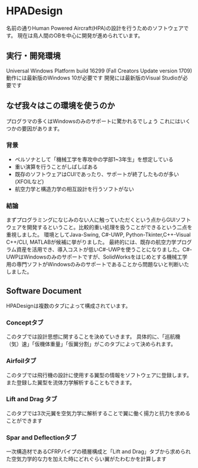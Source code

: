 # HPADesign
名前の通りHuman Powered Aircraft(HPA)の設計を行うためのソフトウェアです。
現在は鳥人間のOBを中心に開発が進められています。

## 実行・開発環境
Universal Windows Platform build 16299 (Fall Creators Update version 1709)
動作には最新版のWindows 10が必要です
開発には最新版のVisual Studioが必要です

## なぜ我々はこの環境を使うのか
プログラマの多くはWindowsのみのサポートに驚かれるでしょう
これにはいくつかの要因があります。

### 背景
 - ペルソナとして「機械工学を専攻中の学部1~3年生」を想定している
 - 重い演算を行うことがしばしばある
 - 既存のソフトウェアはCUIであったり、サポートが終了したものが多い (XFOILなど)
 - 航空力学と構造力学の相互設計を行うソフトがない

### 結論
まずプログラミングになじみのない人に触っていただくという点からGUIソフトウェアを開発するということ。比較的重い処理を扱うことができるという二点を重視しました。
環境としてJava-Swing, C#-UWP, Python-Tkinter,C++-Visual C++/CLI, MATLABが候補に挙がりました。
最終的には、既存の航空力学プログラム資産を活用でき、導入コストが低いC#-UWPを使うことになりました。C#-UWPはWindowsのみのサポートですが、SolidWorksをはじめとする機械工学用の専門ソフトがWindowsのみのサポートであることから問題ないと判断いたしました。

## Software Document
HPADesignは複数のタブによって構成されています。

### Conceptタブ
このタブでは設計思想に関することを決めていきます。
具体的に、「巡航機（気）速」「仮機体重量」「仮翼分割」がこのタブによって決められます。

### Airfoilタブ
このタブでは飛行機の設計に使用する翼型の情報をソフトウェアに登録します。
また登録した翼型を流体力学解析することもできます。

### Lift and Drag タブ
このタブでは3次元翼を空気力学に解析することで翼に働く揚力と抗力を求めることができます

### Spar and Deflectionタブ
一次構造材であるCFRPパイプの積層構成と「Lift and Drag」タブから求められた空気力学的な力を加えた時にどれぐらい翼がたわむかを計算します
